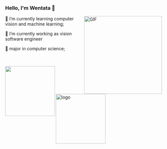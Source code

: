 ### Hello, I'm Wentata 👋   

<img align="right" alt="GIF" width="250px" src="https://i.pinimg.com/originals/e4/26/70/e426702edf874b181aced1e2fa5c6cde.gif" />

🌱 I’m currently learning computer vision and machine learning;

🔭 I’m currently working as vision software engineer

💼 major in computer science;


<br/>
<br/>

<img align="left"  height="160px"  src="https://github-readme-stats.vercel.app/api?username=wentata&show_icons=true&theme=dracula" />
<!--<img align="right"  height="160px" width="48%" src="https://github-readme-stats.vercel.app/api/top-langs/?username=wentata&show_icons=true&layout=compact&theme=dracula"/>-->
  
  
<img src="https://github-profile-trophy.vercel.app/?username=wentata&theme=flat&column=7" alt="logo" height="160" align="middle" style="margin: auto; margin-bottom: 22px;" />

<!--
**wentata/wentata** is a ✨ _special_ ✨ repository because its `README.md` (this file) appears on your GitHub profile.

Here are some ideas to get you started:

- 🔭 I’m currently working on ...
- 🌱 I’m currently learning ...
- 👯 I’m looking to collaborate on ...
- 🤔 I’m looking for help with ...
- 💬 Ask me about ...
- 📫 How to reach me: ...
- 😄 Pronouns: ...
- ⚡ Fun fact: ...
-->
